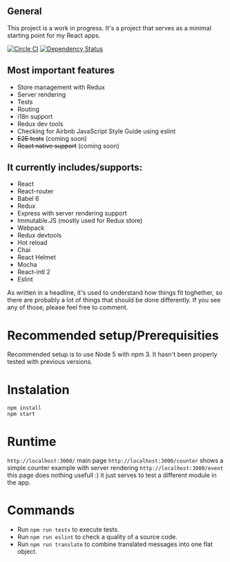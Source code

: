 ## General 

This project is a work in progress. It's a project that serves as a minimal starting point for my React apps.

[![Circle CI](https://circleci.com/gh/jvorcak/universal-react-kit.svg?style=svg)](https://circleci.com/gh/jvorcak/universal-react-kit)
[![Dependency Status](https://david-dm.org/jvorcak/universal-react-kit.svg)](https://david-dm.org/jvorcak/universal-react-kit)

## Most important features
  - Store management with Redux
  - Server rendering
  - Tests
  - Routing
  - i18n support
  - Redux dev tools
  - Checking for Airbnb JavaScript Style Guide using eslint
  - ~~E2E tests~~ (coming soon)
  - ~~React native support~~ (coming soon)
  
## It currently includes/supports:
  - React
  - React-router
  - Babel 6
  - Redux
  - Express with server rendering support
  - Immutable.JS (mostly used for Redux store)
  - Webpack
  - Redux devtools
  - Hot reload
  - Chai
  - React Helmet
  - Mocha
  - React-intl 2
  - Eslint

As written in a headline, it's used to understand how things fit toghether, so there are probably a lot of things that should be done differently. If you see any of those, please feel free to comment.

# Recommended setup/Prerequisities

Recommended setup is to use Node 5 with npm 3. It hasn't been properly tested with previous versions.

# Instalation

```
npm install
npm start
```

# Runtime

`http://localhost:3000/` main page
`http://localhost:3000/counter` shows a simple counter example with server rendering
`http://localhost:3000/event` this page does nothing usefull :) it just serves to test a different module in the app.

# Commands

 - Run `npm run tests` to execute tests.
 - Run `npm run eslint` to check a quality of a source code.
 - Run `npm run translate` to combine translated messages into one flat object.

